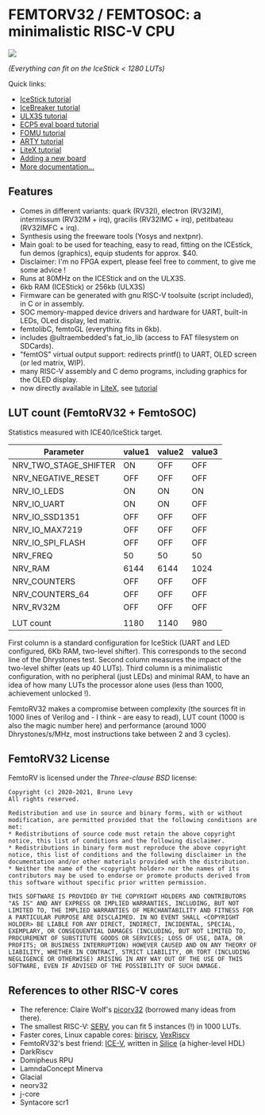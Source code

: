FEMTORV32 / FEMTOSOC: a minimalistic RISC-V CPU 
===============================================

![](FemtoRV/TUTORIALS/Images/IceStick_hello.gif)

_(Everything can fit on the IceStick < 1280 LUTs)_
 
Quick links:
- [IceStick tutorial](TUTORIALS/IceStick.md)
- [IceBreaker tutorial](TUTORIALS/IceBreaker.md)
- [ULX3S tutorial](TUTORIALS/ULX3S.md)
- [ECP5 eval board tutorial](TUTORIALS/ECP5_EVN.md)
- [FOMU tutorial](TUTORIALS/FOMU.md)
- [ARTY tutorial](TUTORIALS/arty.md)
- [LiteX tutorial](TUTORIALS/litex.md)
- [Adding a new board](TUTORIALS/newboard.md)
- [More documentation...](TUTORIALS/README.md)

Features
--------

- Comes in different variants: quark (RV32I), electron (RV32IM),
  intermissum (RV32IM + irq), gracilis (RV32IMC + irq), 
  petitbateau (RV32IMFC + irq).
- Synthesis using the freeware tools (Yosys and nextpnr).    
- Main goal: to be used for teaching, easy to read, fitting on the ICEstick, 
      fun demos (graphics), equip students for approx. $40.
- Disclaimer: I'm no FPGA expert, please feel free to comment, to
      give me some advice !
- Runs at 80MHz on the ICEStick and on the ULX3S.
- 6kb RAM (ICEStick) or 256kb (ULX3S)
- Firmware can be generated with gnu RISC-V toolsuite (script included), in C or in assembly.
- SOC memory-mapped device drivers and hardware for UART, built-in LEDs, OLed display, led matrix.
- femtolibC, femtoGL (everything fits in 6kb).
- includes @ultraembedded's fat_io_lib (access to FAT filesystem on SDCards).
- "femtOS" virtual output support: redirects printf() to UART, OLED screen (or led matrix, WIP).
- many RISC-V assembly and C demo programs, including graphics for the OLED display.
- now directly available in [LiteX](https://github.com/enjoy-digital/litex), 
  see [tutorial](https://github.com/BrunoLevy/learn-fpga/blob/master/FemtoRV/TUTORIALS/litex.md)

LUT count (FemtoRV32 + FemtoSOC)
--------------------------------

Statistics measured with ICE40/IceStick target. 

| Parameter            | value1 | value2 | value3 |
|----------------------|--------|--------|--------|
| NRV_TWO_STAGE_SHIFTER| ON     | OFF    | OFF    |
| NRV_NEGATIVE_RESET   | OFF    | OFF    | OFF    |
| NRV_IO_LEDS          | ON     | ON     | ON     |
| NRV_IO_UART          | ON     | ON     | OFF    |
| NRV_IO_SSD1351       | OFF    | OFF    | OFF    |
| NRV_IO_MAX7219       | OFF    | OFF    | OFF    |
| NRV_IO_SPI_FLASH     | OFF    | OFF    | OFF    |
| NRV_FREQ             | 50     | 50     | 50     | 
| NRV_RAM              | 6144   | 6144   | 1024   |
| NRV_COUNTERS         | OFF    | OFF    | OFF    |
| NRV_COUNTERS_64      | OFF    | OFF    | OFF    |
| NRV_RV32M            | OFF    | OFF    | OFF    |
|                      |        |        |        |
| LUT count            | 1180   | 1140   | 980    |

First column is a standard configuration for IceStick (UART and LED configured, 6Kb RAM, two-level shifter). This
corresponds to the second line of the Dhrystones test. Second column measures the impact of the two-level shifter
(eats up 40 LUTs). Third column is a minimalistic configuration, with no peripheral (just LEDs) and minimal RAM,
to have an idea of how many LUTs the processor alone uses (less than 1000, achievement unlocked !).

FemtoRV32 makes a compromise between complexity (the sources fit in 1000 lines of Verilog and - I think - are easy to read),
LUT count (1000 is also the magic number here) and performance (around 1000 Dhrystones/s/MHz, most instructions take between
2 and 3 cycles). 

FemtoRV32 License
-----------------
FemtoRV is licensed under the *Three-clause BSD* license:
```
Copyright (c) 2020-2021, Bruno Levy
All rights reserved.

Redistribution and use in source and binary forms, with or without
modification, are permitted provided that the following conditions are
met:
* Redistributions of source code must retain the above copyright
notice, this list of conditions and the following disclaimer.
* Redistributions in binary form must reproduce the above copyright
notice, this list of conditions and the following disclaimer in the
documentation and/or other materials provided with the distribution.
* Neither the name of the <copyright holder> nor the names of its
contributors may be used to endorse or promote products derived from
this software without specific prior written permission.

THIS SOFTWARE IS PROVIDED BY THE COPYRIGHT HOLDERS AND CONTRIBUTORS
"AS IS" AND ANY EXPRESS OR IMPLIED WARRANTIES, INCLUDING, BUT NOT
LIMITED TO, THE IMPLIED WARRANTIES OF MERCHANTABILITY AND FITNESS FOR
A PARTICULAR PURPOSE ARE DISCLAIMED. IN NO EVENT SHALL <COPYRIGHT
HOLDER> BE LIABLE FOR ANY DIRECT, INDIRECT, INCIDENTAL, SPECIAL,
EXEMPLARY, OR CONSEQUENTIAL DAMAGES (INCLUDING, BUT NOT LIMITED TO,
PROCUREMENT OF SUBSTITUTE GOODS OR SERVICES; LOSS OF USE, DATA, OR
PROFITS; OR BUSINESS INTERRUPTION) HOWEVER CAUSED AND ON ANY THEORY OF
LIABILITY, WHETHER IN CONTRACT, STRICT LIABILITY, OR TORT (INCLUDING
NEGLIGENCE OR OTHERWISE) ARISING IN ANY WAY OUT OF THE USE OF THIS
SOFTWARE, EVEN IF ADVISED OF THE POSSIBILITY OF SUCH DAMAGE.
```

References to other RISC-V cores
--------------------------------

- The reference: Claire Wolf's [picorv32](https://github.com/cliffordwolf/picorv32) (borrowed many ideas from there).
- The smallest RISC-V: [SERV](https://github.com/olofk/serv), you can fit 5 instances (!) in 1000 LUTs.
- Faster cores, Linux capable cores: [biriscv](https://github.com/ultraembedded/biriscv/), [VexRiscv](https://github.com/SpinalHDL/VexRiscv)
- FemtoRV32's best friend: [ICE-V](https://github.com/sylefeb/Silice/tree/master/projects/ice-v),
     written in [Silice](https://github.com/sylefeb/Silice/) (a higher-level HDL)
- DarkRiscv
- Domipheus RPU
- LamndaConcept Minerva
- Glacial
- neorv32
- j-core
- Syntacore scr1

